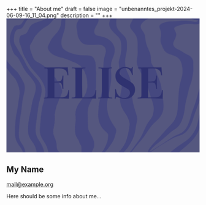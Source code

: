 +++
title = "About me"
draft = false
image = "unbenanntes_projekt-2024-06-09-16_11_04.png"
description = ""
+++
![](unbenanntes_projekt-2024-06-09-16_05_56.png)

## My Name

mail@example.org

Here should be some info about me...